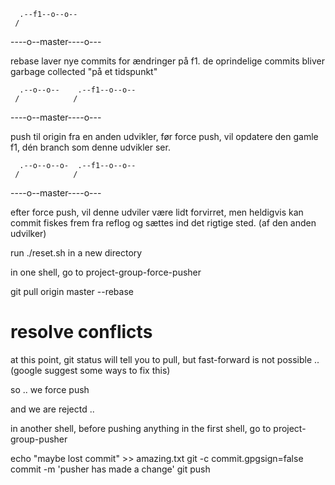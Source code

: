       .--f1--o--o--
     /
----o--master----o---

rebase laver nye commits for ændringer på f1.
de oprindelige commits bliver garbage collected "på et tidspunkt"


      .--o--o--    .--f1--o--o--
     /            /
----o--master----o---

push til origin fra en anden udvikler, før force push, vil opdatere den gamle f1, dén branch som denne udvikler ser. 

      .--o--o--o-  .--f1--o--o--
     /            /
----o--master----o---


efter force push, vil denne udviler være lidt forvirret, men heldigvis kan commit fiskes frem fra reflog og sættes ind det rigtige sted. (af den anden udvilker)


run ./reset.sh in a new directory

in one shell, go to project-group-force-pusher


  git pull origin master --rebase

  # resolve conflicts

at this point, git status will tell you to pull, but fast-forward is not possible .. 
(google suggest some ways to fix this)

so .. we force push

and we are rejectd .. 

  

in another shell, before pushing anything in the first shell, go to project-group-pusher

  echo "maybe lost commit" >> amazing.txt
  git -c commit.gpgsign=false commit -m 'pusher has made a change'
  git push
  
